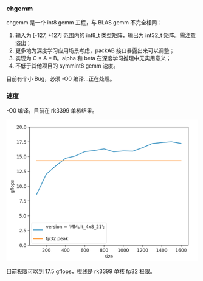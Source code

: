 ### chgemm

chgemm 是一个 int8 gemm 工程，与 BLAS gemm 不完全相同：

1. 输入为 [-127, +127] 范围内的 int8_t 类型矩阵，输出为 int32_t 矩阵。需注意溢出；
2. 更多地为深度学习应用场景考虑，packAB 接口暴露出来可以调整；
3. 实现为 C = A * B。alpha 和 beta 在深度学习推理中无实用意义；
3. 不低于其他项目的 symmint8 gemm 速度。

目前有个小 Bug，必须 -O0 编译...正在处理。

### 速度
-O0 编译，目前在 rk3399 单核结果。

![尺寸和gflops结果](0.png)

目前极限可以到 17.5 gflops，橙线是 rk3399 单核 fp32 极限。 

